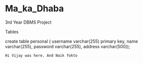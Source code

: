 # Ma_ka_Dhaba
3rd Year DBMS Project

Tables

create table personal (
    username varchar(255) primary key,
    name varchar(255),
    password varchar(255),
    address varchar(500));
    
    Hi Vijay was here. And Naik fokto


